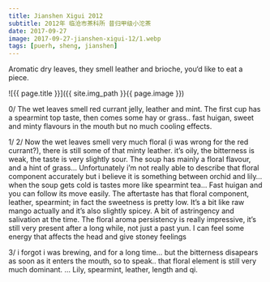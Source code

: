 ```yaml
---
title: Jianshen Xigui 2012
subtitle: 2012年 临沧市茶科所 昔归甲级小沱茶
date: 2017-09-27
image: 2017-09-27-jianshen-xigui-12/1.webp
tags: [puerh, sheng, jianshen]
---
```

Aromatic dry leaves, they smell leather and brioche, you‘d like to eat a piece.

![{{ page.title }}]({{ site.img_path }}{{ page.image }})

0/ The wet leaves smell red currant jelly, leather and mint.
The first cup has a spearmint top taste, then comes some hay or grass.. fast huigan, sweet and minty flavours in the mouth but no much cooling effects.

1/ 2/ Now the wet leaves smell very much floral (i was wrong for the red currant?), there is still some of that minty leather. it’s oily, the bitterness is weak, the taste is very slightly sour. The soup has mainly a floral flavour, and a hint of grass… Unfortunately i’m not really able to describe that floral component accurately but i believe it is something between orchid and lily… when the soup gets cold is tastes more like spearmint tea… Fast huigan and you can follow its move easily. The aftertaste has that floral component, leather, spearmint; in fact the sweetness is pretty low. It’s a bit like raw mango actually and it’s also slightly spicey. A bit of astringency and salivation at the time.
The floral aroma persistency is really impressive, it’s still very present after a long while, not just a past yun.
I can feel some energy that affects the head and give stoney feelings

3/ i forgot i was brewing, and for a long time… but the bitterness disapears as soon as it enters the mouth, so to speak.. that floral element is still very much dominant.
…
Lily, spearmint, leather, length and qi.